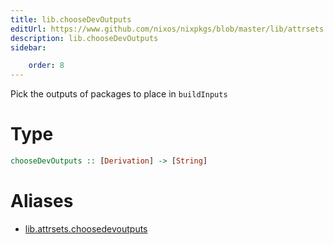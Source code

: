 ```yaml
---
title: lib.chooseDevOutputs
editUrl: https://www.github.com/nixos/nixpkgs/blob/master/lib/attrsets.nix#L1273C5
description: lib.chooseDevOutputs
sidebar:

    order: 8
---
```


Pick the outputs of packages to place in `buildInputs`

# Type

```haskell
chooseDevOutputs :: [Derivation] -> [String]
```


# Aliases

- [lib.attrsets.choosedevoutputs](/nix-doc-comments/reference/lib/attrsets/lib-attrsets-choosedevoutputs)


